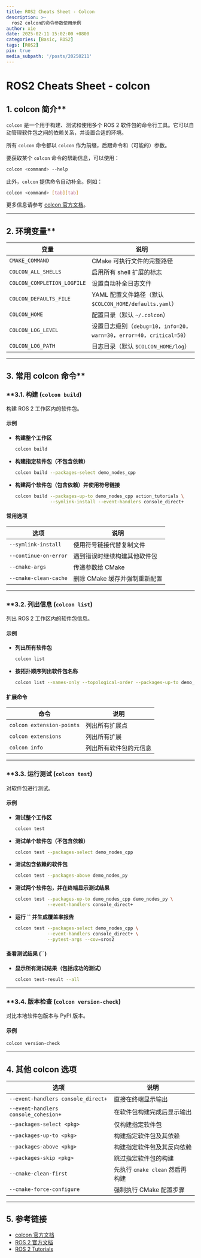 ```yaml
---
title: ROS2 Cheats Sheet - Colcon
description: >-
  ros2 colcon的命令参数使用示例
author: xie
date: 2025-02-11 15:02:00 +0800
categories: [Basic, ROS2]
tags: [ROS2]
pin: true
media_subpath: '/posts/20250211'
---
```


# **ROS2 Cheats Sheet - colcon**

## 1. colcon 简介**

`colcon` 是一个用于构建、测试和使用多个 ROS 2 软件包的命令行工具。它可以自动管理软件包之间的依赖关系，并设置合适的环境。

所有 `colcon` 命令都以 `colcon` 作为前缀，后跟命令和（可能的）参数。

要获取某个 `colcon` 命令的帮助信息，可以使用：

```bash
colcon <command> --help
```

此外，`colcon` 提供命令自动补全。例如：

```bash
colcon <command> [tab][tab]
```

更多信息请参考 [colcon 官方文档](https://colcon.readthedocs.io/en/released/index.html)。

---

## 2. 环境变量**

| 变量                          | 说明                                                              |
| --------------------------- | --------------------------------------------------------------- |
| `CMAKE_COMMAND`             | CMake 可执行文件的完整路径                                                |
| `COLCON_ALL_SHELLS`         | 启用所有 shell 扩展的标志                                                |
| `COLCON_COMPLETION_LOGFILE` | 设置自动补全日志文件                                                      |
| `COLCON_DEFAULTS_FILE`      | YAML 配置文件路径（默认 `$COLCON_HOME/defaults.yaml`）                    |
| `COLCON_HOME`               | 配置目录（默认 `~/.colcon`）                                            |
| `COLCON_LOG_LEVEL`          | 设置日志级别（`debug=10`，`info=20`，`warn=30`，`error=40`，`critical=50`） |
| `COLCON_LOG_PATH`           | 日志目录（默认 `$COLCON_HOME/log`）                                     |

---

## 3. 常用 colcon 命令**

### \*\*3.1. 构建 (`colcon build`)

构建 ROS 2 工作区内的软件包。

#### **示例**

- **构建整个工作区**
  ```bash
  colcon build
  ```
- **构建指定软件包（不包含依赖）**
  ```bash
  colcon build --packages-select demo_nodes_cpp
  ```
- **构建两个软件包（包含依赖）并使用符号链接**
  ```bash
  colcon build --packages-up-to demo_nodes_cpp action_tutorials \
               --symlink-install --event-handlers console_direct+
  ```

#### **常用选项**

| 选项                    | 说明                 |
| --------------------- | ------------------ |
| `--symlink-install`   | 使用符号链接代替复制文件       |
| `--continue-on-error` | 遇到错误时继续构建其他软件包     |
| `--cmake-args`        | 传递参数给 CMake        |
| `--cmake-clean-cache` | 删除 CMake 缓存并强制重新配置 |

---

### \*\*3.2. 列出信息 (`colcon list`)

列出 ROS 2 工作区内的软件包信息。

#### **示例**

- **列出所有软件包**
  ```bash
  colcon list
  ```
- **按拓扑顺序列出软件包名称**
  ```bash
  colcon list --names-only --topological-order --packages-up-to demo_nodes_cpp
  ```

#### **扩展命令**

| 命令                        | 说明          |
| ------------------------- | ----------- |
| `colcon extension-points` | 列出所有扩展点     |
| `colcon extensions`       | 列出所有扩展      |
| `colcon info`             | 列出所有软件包的元信息 |

---

### \*\*3.3. 运行测试 (`colcon test`)

对软件包进行测试。

#### **示例**

- **测试整个工作区**
  ```bash
  colcon test
  ```
- **测试单个软件包（不包含依赖）**
  ```bash
  colcon test --packages-select demo_nodes_cpp
  ```
- **测试包含依赖的软件包**
  ```bash
  colcon test --packages-above demo_nodes_py
  ```
- **测试两个软件包，并在终端显示测试结果**
  ```bash
  colcon test --packages-up-to demo_nodes_cpp demo_nodes_py \
              --event-handlers console_direct+
  ```
- **运行 **``** 并生成覆盖率报告**
  ```bash
  colcon test --packages-select demo_nodes_cpp \
              --event-handlers console_direct+ \
              --pytest-args --cov=sros2
  ```

#### **查看测试结果 (**``**)**

- **显示所有测试结果（包括成功的测试）**
  ```bash
  colcon test-result --all
  ```

---

### \*\*3.4. 版本检查 (`colcon version-check`)

对比本地软件包版本与 PyPI 版本。

#### **示例**

```bash
colcon version-check
```

---

## **4. 其他 colcon 选项**

| 选项                                   | 说明                      |
| ------------------------------------ | ----------------------- |
| `--event-handlers console_direct+`   | 直接在终端显示输出               |
| `--event-handlers console_cohesion+` | 在软件包构建完成后显示输出           |
| `--packages-select <pkg>`            | 仅构建指定软件包                |
| `--packages-up-to <pkg>`             | 构建指定软件包及其依赖             |
| `--packages-above <pkg>`             | 构建指定软件包及其反向依赖           |
| `--packages-skip <pkg>`              | 跳过指定软件包的构建              |
| `--cmake-clean-first`                | 先执行 `cmake clean` 然后再构建 |
| `--cmake-force-configure`            | 强制执行 CMake 配置步骤         |

---

## **5. 参考链接**

- [colcon 官方文档](https://colcon.readthedocs.io/en/released/index.html)
- [ROS 2 官方文档](https://docs.ros.org/)
- [ROS 2 Tutorials](https://docs.ros.org/en/foxy/Tutorials.html)



